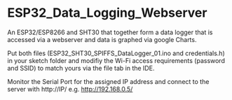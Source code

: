 # ESP32_Data_Logging_Webserver
An ESP32/ESP8266 and SHT30 that together form a data logger that is accessed via a webserver and data is graphed via google Charts.

Put both files (ESP32_SHT30_SPIFFS_DataLogger_01.ino and credentials.h) in your sketch folder and modifiy the Wi-Fi access requirements (password and SSID) to match yours via the file tab in the IDE.

Monitor the Serial Port for the assigned IP address and connect to the server with http://IP/ e.g. http://192.168.0.5/


